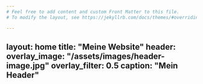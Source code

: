 ```yaml
---
# Feel free to add content and custom Front Matter to this file.
# To modify the layout, see https://jekyllrb.com/docs/themes/#overriding-theme-defaults

---
```

layout: home
title: "Meine Website"
header:
  overlay_image: "/assets/images/header-image.jpg"
  overlay_filter: 0.5
  caption: "Mein Header"
---


